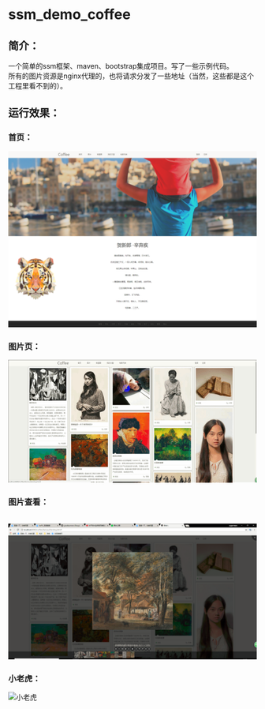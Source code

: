 # ssm_demo_coffee

## 简介：
一个简单的ssm框架、maven、bootstrap集成项目。写了一些示例代码。<br>
所有的图片资源是nginx代理的，也将请求分发了一些地址（当然，这些都是这个工程里看不到的）。

## 运行效果：
### 首页：
  ![首页](https://github.com/goodsummer/ssm_demo_coffee/blob/master/screenshot/welcome.png)
### 图片页：
  ![图片页](https://github.com/goodsummer/ssm_demo_coffee/blob/master/screenshot/images.gif)
### 图片查看：
  ![图片查看](https://github.com/goodsummer/ssm_demo_coffee/blob/master/screenshot/detail.png)
### 小老虎：
  ![小老虎](https://github.com/goodsummer/ssm_demo_coffee/blob/master/screenshot/tiger.gif)
